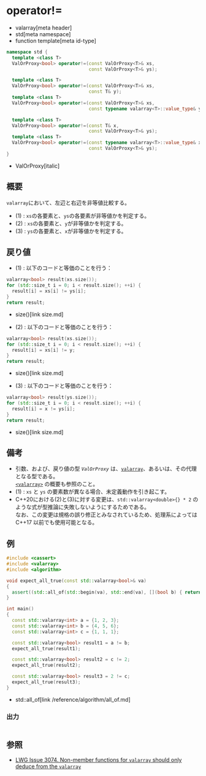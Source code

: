 # operator!=
* valarray[meta header]
* std[meta namespace]
* function template[meta id-type]

```cpp
namespace std {
  template <class T>
  ValOrProxy<bool> operator!=(const ValOrProxy<T>& xs,
                              const ValOrProxy<T>& ys);                     // (1)

  template <class T>
  ValOrProxy<bool> operator!=(const ValOrProxy<T>& xs,
                              const T& y);                                  // (2) C++17 まで
  template <class T>
  ValOrProxy<bool> operator!=(const ValOrProxy<T>& xs,
                              const typename valarray<T>::value_type& y);   // (2) C++20 から

  template <class T>
  ValOrProxy<bool> operator!=(const T& x,
                              const ValOrProxy<T>& ys);                     // (3) C++17 まで
  template <class T>
  ValOrProxy<bool> operator!=(const typename valarray<T>::value_type& x,
                              const ValOrProxy<T>& ys);                     // (3) C++20 から
}
```
* ValOrProxy[italic]

## 概要
`valarray`において、左辺と右辺を非等値比較する。

- (1) : `xs`の各要素と、`ys`の各要素が非等値かを判定する。
- (2) : `xs`の各要素と、`y`が非等値かを判定する。
- (3) : `ys`の各要素と、`x`が非等値かを判定する。


## 戻り値
- (1) : 以下のコードと等価のことを行う：

```cpp
valarray<bool> result(xs.size());
for (std::size_t i = 0; i < result.size(); ++i) {
  result[i] = xs[i] != ys[i];
}
return result;
```
* size()[link size.md]


- (2) : 以下のコードと等価のことを行う：

```cpp
valarray<bool> result(xs.size());
for (std::size_t i = 0; i < result.size(); ++i) {
  result[i] = xs[i] != y;
}
return result;
```
* size()[link size.md]


- (3) : 以下のコードと等価のことを行う：

```cpp
valarray<bool> result(ys.size());
for (std::size_t i = 0; i < result.size(); ++i) {
  result[i] = x != ys[i];
}
return result;
```
* size()[link size.md]


## 備考
- 引数、および、戻り値の型 *`ValOrProxy`* は、[`valarray`](../valarray.md)、あるいは、その代理となる型である。  
	[`<valarray>`](../../valarray.md) の概要も参照のこと。
- (1) : `xs` と `ys` の要素数が異なる場合、未定義動作を引き起こす。
- C++20における(2)と(3)に対する変更は、`std::valarray<double>{} * 2` のような式が型推論に失敗しないようにするためである。  
	なお、この変更は規格の誤り修正とみなされているため、処理系によっては C++17 以前でも使用可能となる。


## 例
```cpp example
#include <cassert>
#include <valarray>
#include <algorithm>

void expect_all_true(const std::valarray<bool>& va)
{
  assert((std::all_of(std::begin(va), std::end(va), [](bool b) { return b; })));
}

int main()
{
  const std::valarray<int> a = {1, 2, 3};
  const std::valarray<int> b = {4, 5, 6};
  const std::valarray<int> c = {1, 1, 1};

  const std::valarray<bool> result1 = a != b;
  expect_all_true(result1);

  const std::valarray<bool> result2 = c != 2;
  expect_all_true(result2);

  const std::valarray<bool> result3 = 2 != c;
  expect_all_true(result3);
}
```
* std::all_of[link /reference/algorithm/all_of.md]

### 出力
```
```


## 参照
- [LWG Issue 3074. Non-member functions for `valarray` should only deduce from the `valarray`](https://wg21.cmeerw.net/lwg/issue3074)
